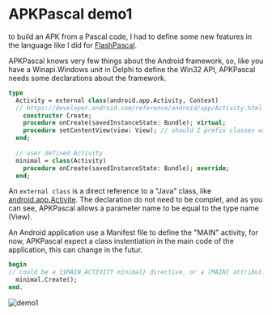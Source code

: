 # APKPascal demo1

to build an APK from a Pascal code, I had to define some new features in the language like I did for [FlashPascal](http://flashpascal.execute.re).

APKPascal knows very few things about the Android framework, so, like you have a Winapi.Windows unit in Delphi to define the Win32 API, APKPascal needs some declarations about the framework.

```Pascal
type
  Activity = external class(android.app.Activity, Context)
  // https://developer.android.com/reference/android/app/Activity.html
    constructor Create;
    procedure onCreate(savedInstanceState: Bundle); virtual;
    procedure setContentView(view: View); // should I prefix classes with T ?
  end;
	
  // user defined Activity
  minimal = class(Activity)
    procedure onCreate(savedInstanceState: Bundle); override;
  end;
````

An `external class` is a direct reference to a "Java" class, like [android.app.Activite](https://developer.android.com/reference/android/app/Activity.html). The declaration do not need to be complet, and as you can see, APKPascal allows a parameter name to be equal to the type name (View).

An Android application use a Manifest file to define the "MAIN" activity, for now, APKPascal expect a class instentiation in the main code of the application, this can change in the futur.

```Pascal
begin
// could be a {$MAIN_ACTIVITY minimal} directive, or a [MAIN] attribut...
  minimal.Create();
end.
````

![demo1](screenshot.png)